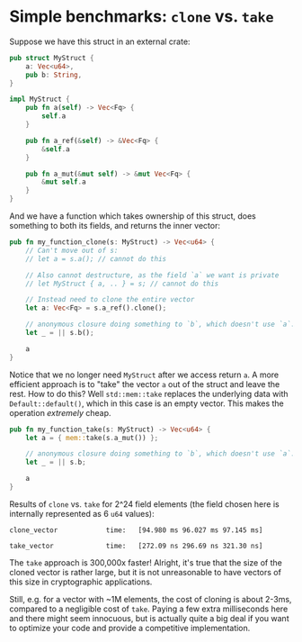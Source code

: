 # Simple benchmarks: `clone` vs. `take`

Suppose we have this struct in an external crate:
```rust
pub struct MyStruct {
    a: Vec<u64>,
    pub b: String,
}

impl MyStruct {
    pub fn a(self) -> Vec<Fq> {
        self.a
    }

    pub fn a_ref(&self) -> &Vec<Fq> {
        &self.a
    }

    pub fn a_mut(&mut self) -> &mut Vec<Fq> {
        &mut self.a
    }
}
```



And we have a function which takes ownership of this struct, does something to both its fields, and returns the inner vector:

```rust
pub fn my_function_clone(s: MyStruct) -> Vec<u64> {
    // Can't move out of s:
    // let a = s.a(); // cannot do this

    // Also cannot destructure, as the field `a` we want is private
    // let MyStruct { a, .. } = s; // cannot do this

    // Instead need to clone the entire vector
    let a: Vec<Fq> = s.a_ref().clone();

    // anonymous closure doing something to `b`, which doesn't use `a`.
    let _ = || s.b();

    a
}
```

Notice that we no longer need `MyStruct` after we access return `a`. 
A more efficient approach is to "take" the vector `a` out of the struct and leave the rest. How to do this? Well `std::mem::take` replaces the underlying data with `Default::default()`, which in this case is an empty vector. This makes the operation *extremely* cheap.

```rust
pub fn my_function_take(s: MyStruct) -> Vec<u64> {
    let a = { mem::take(s.a_mut()) };

    // anonymous closure doing something to `b`, which doesn't use `a`.
    let _ = || s.b;

    a
}
```


Results of `clone` vs. `take` for 2^24 field elements (the field chosen here is internally represented as 6 `u64` values):
```
clone_vector            time:   [94.980 ms 96.027 ms 97.145 ms]

take_vector             time:   [272.09 ns 296.69 ns 321.30 ns]
```

The `take` approach is 300,000x faster! Alright, it's true that the size of the cloned vector is rather large, but it is not unreasonable to have vectors of this size in cryptographic applications.

Still, e.g. for a vector with ~1M elements, the cost of cloning is about 2-3ms, compared to a negligible cost of `take`. Paying a few extra milliseconds here and there might seem innocuous, but is actually quite a big deal if you want to optimize your code and provide a competitive implementation.
